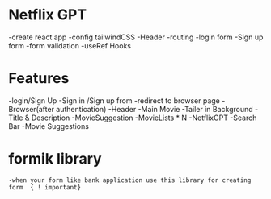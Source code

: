 # Netflix GPT
  -create react app
  -config tailwindCSS
  -Header
  -routing
  -login form
  -Sign up form
  -form validation
  -useRef Hooks

# Features
 -login/Sign Up
   -Sign in /Sign up from
   -redirect to browser page
 -Browser(after authentication)
   -Header
   -Main Movie
     -Tailer in Background
     -Title & Description
     -MovieSuggestion
        -MovieLists * N
 -NetflixGPT
   -Search Bar
   -Movie Suggestions

   # formik library
    -when your form like bank application use this library for creating form  { ! important}